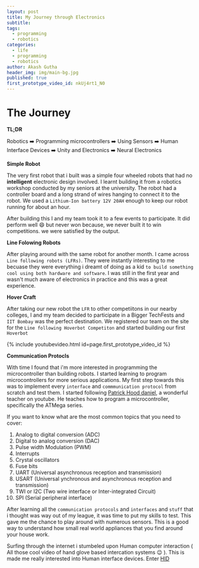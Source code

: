 ```yaml
---
layout: post
title: My Journey through Electronics
subtitle:
tags:
  - programming
  - robotics
categories:
  - life
  - programming
  - robotics
author: Akash Gutha
header_img: img/main-bg.jpg
published: true
first_prototype_video_id: nkUj4rt1_N0
---
```


# The Journey

__TL;DR__

Robotics  :arrow_right:  Programming microcontrollers  :arrow_right:  Using Sensors  :arrow_right:  Human Interface Devices  :arrow_right:  Unity and Electronics  :arrow_right:  Neural Electronics

__Simple Robot__

The very first robot that i built was a simple four wheeled robots that had no __intelligent__ electronic design involved. I learnt building it from a robotics workshop conducted by my seniors at the university. The robot had a  controller board and a long strand of wires hanging to connect it to the robot. We used a `Lithium-Ion battery 12V 20AH` enough to keep our robot running for about an hour.



After building this I and my team took it to a few events to participate. It did perform well :smile: but never won because, we never built it to win competitions. we were satisfied by the output.

__Line Folowing Robots__

After playing around with the same robot for another month. I came across `Line following robots (LFRs)`. They were instantly interesting to me becuase they were everything i dreamt of doing as a kid `to build something cool using both hardware and software`. I was still in the first year and wasn't much aware of electronics in practice and this was a great experience.


__Hover Craft__

After taking our new robot the `LFR` to other competiitons in our nearby colleges, I and my team decided to participate in a Bigger TechFests and `IIT Bombay` was the perfect destination. We registered our team on the site for the `Line following Hoverbot Competiton` and started building our first `Hoverbot`

{% include youtubevideo.html id=page.first_prototype_video_id %}

__Communication Protocls__

With time I found that i'm more interested in programming the microcontroller than building robots. I started learning to program microcontrollers for more serious applications. My first step towards this was to implement every `interface` and `commmunication protocol` from scratch and test them. I started following [Patrick Hood daniel](https://www.youtube.com/watch?v=JMMamSVy1Zs&list=PLE72E4CFE73BD1DE1), a wonderful teacher on youtube. He teaches how to program a microcontroller, specifically the ATMega series.

If you want to know what are the most common topics that you need to cover:
1. Analog to digital conversion (ADC)
2. Digital to analog conversion (DAC)
3. Pulse width Modulation (PWM)
4. Interrupts
5. Crystal oscillators
6. Fuse bits
7. UART (Universal asynchronous reception and transmission)
8. USART (Universal ynchronous and asynchronous reception and transmission)
9. TWI or I2C (Two wire interface or  Inter-integrated Circuit)
10. SPI (Serial peripheral interface)

After learning all the `communication protocols` and `interfaces` and `stuff` that i thought was way out of my league, it was time to put my skills to test. This gave me the chance to play around with numerous sensors. This is a good way to understand how small real world appliances that you find around your house work. 

Surfing through the internet i stumbeled upon Human computer interaction ( All those cool video of hand glove based intercation systems :wink: ). This is made me really interested into Human interface devices. Enter [HID](https://akashgutha.github.io/electronics/2015/06/11/HID-using-ATMega8/)
